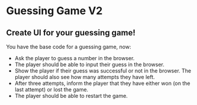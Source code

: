 # Guessing Game V2

## Create UI for your guessing game!

You have the base code for a guessing game, now: 
* Ask the player to guess a number in the browser. 
* The player should be able to input their guess in the browser. 
* Show the player if their guess was successful or not in the browser. The player should also see how many attempts they have left. 
* After three attempts, inform the player that they have either won (on the last attempt) or lost the game. 
* The player should be able to restart the game. 
